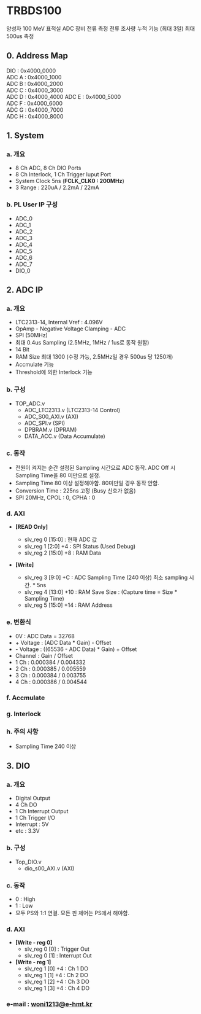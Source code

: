 # TRBDS100
 양성자 100 MeV 표적실 ADC 장비
 전류 측정
 전류 조사량 누적 기능 (최대 3일)
 최대 500us 측정

## 0. Address Map
DIO   :     0x4000_0000  
ADC A :     0x4000_1000  
ADC B :     0x4000_2000  
ADC C :     0x4000_3000  
ADC D :     0x4000_4000
ADC E :     0x4000_5000  
ADC F :     0x4000_6000  
ADC G :     0x4000_7000  
ADC H :     0x4000_8000    

## 1. System
### a. 개요
- 8 Ch ADC, 8 Ch DIO Ports
- 8 Ch Interlock, 1 Ch Trigger Iuput Port
- System Clock 5ns (**FCLK_CLK0 : 200MHz**)
- 3 Range : 220uA / 2.2mA / 22mA 

### b. PL User IP 구성
- ADC_0
- ADC_1
- ADC_2
- ADC_3
- ADC_4
- ADC_5
- ADC_6
- ADC_7
- DIO_0

## 2. ADC IP
### a. 개요
- LTC2313-14, Internal Vref : 4.096V
- OpAmp - Negative Voltage Clamping - ADC
- SPI (50MHz)
- 최대 0.4us Sampling (2.5MHz, 1MHz / 1us로 동작 원함)
- 14 Bit
- RAM Size 최대 1300 (수정 가능, 2.5MHz일 경우 500us 당 1250개)
- Accmulate 기능
- Threshold에 의한 Interlock 기능

### b. 구성
- TOP_ADC.v
  - ADC_LTC2313.v (LTC2313-14 Control)
  - ADC_S00_AXI.v (AXI)
  - ADC_SPI.v (SPI)
  - DPBRAM.v (DPRAM)
  - DATA_ACC.v (Data Accumulate)

### c. 동작
- 전원이 켜지는 순간 설정된 Sampling 시간으로 ADC 동작. ADC Off 시 Sampling Time을 80 미만으로 설정.
- Sampling Time 80 이상 설정해야함. 80미만일 경우 동작 안함.
- Conversion Time : 225ns 고정 (Busy 신호가 없음)
- SPI 20MHz, CPOL : 0, CPHA : 0

### d. AXI
- **[READ Only]**
  - slv_reg 0 [15:0]    : 현재 ADC 값
  - slv_reg 1 [2:0]  +4 : SPI Status (Used Debug)
  - slv_reg 2 [15:0] +8 : RAM Data


- **[Write]**
  - slv_reg 3 [9:0]  +C     : ADC Sampling Time (240 이상) 최소 sampling 시간. * 5ns
  - slv_reg 4 [13:0] +10    : RAM Save Size : (Capture time = Size * Sampling Time)
  - slv_reg 5 [15:0] +14    : RAM Address

### e. 변환식
- 0V : ADC Data = 32768
- &#43; Voltage : (ADC Data * Gain) - Offset
- &#45; Voltage : ((65536 - ADC Data) * Gain) + Offset
- Channel : Gain / Offset
- 1 Ch : 0.000384 / 0.004332
- 2 Ch : 0.000385 / 0.005559
- 3 Ch : 0.000384 / 0.003755
- 4 Ch : 0.000386 / 0.004544

### f. Accmulate

### g. Interlock

### h. 주의 사항
- Sampling Time 240 이상


## 3. DIO
### a. 개요
- Digital Output
- 4 Ch DO
- 1 Ch Interrupt Output
- 1 Ch Trigger I/O
- Interrupt : 5V
- etc : 3.3V

### b. 구성
- Top_DIO.v
  - dio_s00_AXI.v (AXI)

### c. 동작
- 0 : High
- 1 : Low
- 모두 PS와 1:1 연결. 모든 핀 제어는 PS에서 해야함.

### d. AXI
- **[Write - reg 0]**
  - slv_reg 0 [0]    : Trigger Out
  - slv_reg 0 [1]    : Interrupt Out
- **[Write - reg 1]**
  - slv_reg 1 [0]  +4 : Ch 1 DO
  - slv_reg 1 [1]  +4 : Ch 2 DO
  - slv_reg 1 [2]  +4 : Ch 3 DO
  - slv_reg 1 [3]  +4 : Ch 4 DO


### e-mail : <woni1213@e-hmt.kr>